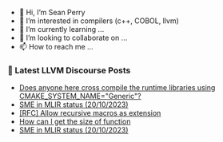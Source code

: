 - 👋 Hi, I’m Sean Perry
- 👀 I’m interested in compilers (c++, COBOL, llvm)
- 🌱 I’m currently learning ...
- 💞️ I’m looking to collaborate on ...
- 📫 How to reach me ...

<!---
s66perry/s66perry is a ✨ special ✨ repository because its `README.md` (this file) appears on your GitHub profile.
You can click the Preview link to take a look at your changes.
--->
### 📕 Latest LLVM Discourse Posts

<!-- DISCOURSE-LLVM:START -->
- [Does anyone here cross compile the runtime libraries using CMAKE_SYSTEM_NAME=&quot;Generic&quot;?](https://discourse.llvm.org/t/does-anyone-here-cross-compile-the-runtime-libraries-using-cmake-system-name-generic/74272#post_2)
- [SME in MLIR status &lpar;20/10/2023&rpar;](https://discourse.llvm.org/t/sme-in-mlir-status-20-10-2023/74273#post_2)
- [[RFC] Allow recursive macros as extension](https://discourse.llvm.org/t/rfc-allow-recursive-macros-as-extension/73401?page=2#post_35)
- [How can I get the size of function](https://discourse.llvm.org/t/how-can-i-get-the-size-of-function/74236#post_5)
- [SME in MLIR status &lpar;20/10/2023&rpar;](https://discourse.llvm.org/t/sme-in-mlir-status-20-10-2023/74273#post_1)
<!-- DISCOURSE-LLVM:END -->
